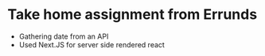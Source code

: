 # Take home assignment from Errunds

- Gathering date from an API
- Used Next.JS for server side rendered react
 

